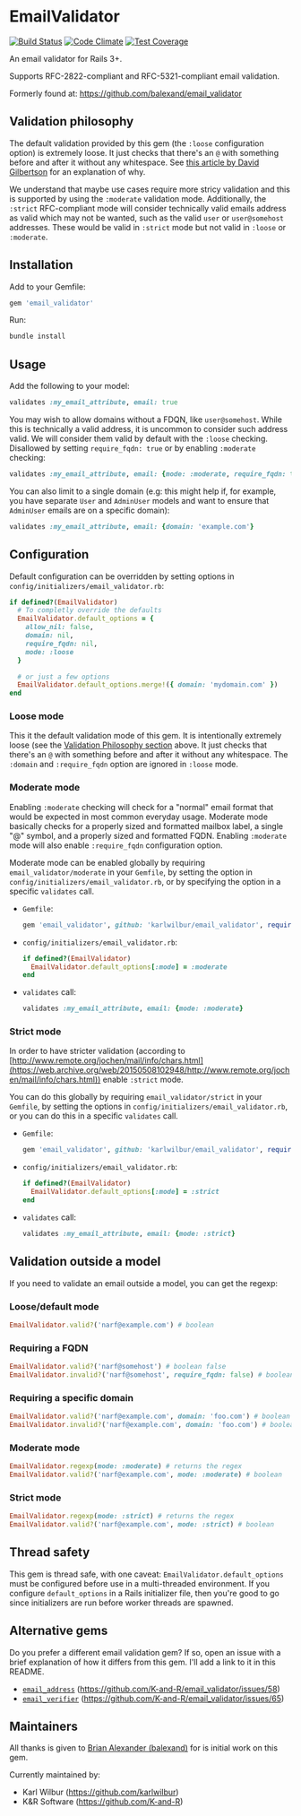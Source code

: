 # EmailValidator

[![Build Status](https://travis-ci.com/K-and-R/email_validator.svg?branch=master)](http://travis-ci.com/K-and-R/email_validator)
[![Code Climate](https://codeclimate.com/github/karlwilbur/email_validator/badges/gpa.svg)](https://codeclimate.com/github/karlwilbur/email_validator)
[![Test Coverage](https://codeclimate.com/github/karlwilbur/email_validator/badges/coverage.svg)](https://codeclimate.com/github/karlwilbur/email_validator/coverage)

An email validator for Rails 3+.

Supports RFC-2822-compliant and RFC-5321-compliant email validation.

Formerly found at: <https://github.com/balexand/email_validator>

## Validation philosophy

The default validation provided by this gem (the `:loose` configuration option)
is extremely loose. It just checks that there's an `@` with something before and
after it without any whitespace. See [this article by David Gilbertson](https://hackernoon.com/the-100-correct-way-to-validate-email-addresses-7c4818f24643)
for an explanation of why.

We understand that maybe use cases require more stricy validation and this is
supported by using the `:moderate` validation mode. Additionally, the `:strict`
RFC-compliant mode will consider technically valid emails address as valid which
may not be wanted, such as the valid `user` or `user@somehost` addresses. These
would be valid in `:strict` mode but not valid in `:loose` or `:moderate`.

## Installation

Add to your Gemfile:

```ruby
gem 'email_validator'
```

Run:

```bash
bundle install
```

## Usage

Add the following to your model:

```ruby
validates :my_email_attribute, email: true
```

You may wish to allow domains without a FDQN, like `user@somehost`. While this
is technically a valid address, it is uncommon to consider such address valid.
We will consider them valid by default with the `:loose` checking. Disallowed
by setting `require_fqdn: true` or by enabling `:moderate` checking:

```ruby
validates :my_email_attribute, email: {mode: :moderate, require_fqdn: true}
```

You can also limit to a single domain (e.g: this might help if, for example, you
have separate `User` and `AdminUser` models and want to ensure that `AdminUser`
emails are on a specific domain):

```ruby
validates :my_email_attribute, email: {domain: 'example.com'}
```

## Configuration

Default configuration can be overridden by setting options in `config/initializers/email_validator.rb`:

```ruby
if defined?(EmailValidator)
  # To completly override the defaults
  EmailValidator.default_options = {
    allow_nil: false,
    domain: nil,
    require_fqdn: nil,
    mode: :loose
  }

  # or just a few options
  EmailValidator.default_options.merge!({ domain: 'mydomain.com' })
end
```

### Loose mode

This it the default validation mode of this gem. It is intentionally extremely
loose (see the [Validation Philosophy section](#validation_philosophy) above. It
just checks that there's an `@` with something before and after it without any
whitespace. The `:domain` and `:require_fqdn` option are ignored in `:loose` mode.

### Moderate mode

Enabling `:moderate` checking will check for a "normal" email format that would
be expected in most common everyday usage. Moderate mode basically checks for a
properly sized and formatted mailbox label, a single "@" symbol, and a properly
sized and formatted FQDN. Enabling `:moderate` mode will also enable `:require_fqdn`
configuration option.

Moderate mode can be enabled globally by requiring `email_validator/moderate` in
your `Gemfile`, by setting the option in `config/initializers/email_validator.rb`,
or by specifying the option in a specific `validates` call.

* `Gemfile`:

  ```ruby
  gem 'email_validator', github: 'karlwilbur/email_validator', require: 'email_validator/moderate'
  ```

* `config/initializers/email_validator.rb`:

  ```ruby
  if defined?(EmailValidator)
    EmailValidator.default_options[:mode] = :moderate
  end
  ```

* `validates` call:

  ```ruby
  validates :my_email_attribute, email: {mode: :moderate}
  ```

### Strict mode

In order to have stricter validation (according to [http://www.remote.org/jochen/mail/info/chars.html](https://web.archive.org/web/20150508102948/http://www.remote.org/jochen/mail/info/chars.html))
enable `:strict` mode.

You can do this globally by requiring `email_validator/strict` in your `Gemfile`,
by setting the options in `config/initializers/email_validator.rb`, or you can do
this in a specific `validates` call.

* `Gemfile`:

  ```ruby
  gem 'email_validator', github: 'karlwilbur/email_validator', require: 'email_validator/strict'
  ```

* `config/initializers/email_validator.rb`:

  ```ruby
  if defined?(EmailValidator)
    EmailValidator.default_options[:mode] = :strict
  end
  ```

* `validates` call:

  ```ruby
  validates :my_email_attribute, email: {mode: :strict}
  ```

## Validation outside a model

If you need to validate an email outside a model, you can get the regexp:

### Loose/default mode

```ruby
EmailValidator.valid?('narf@example.com') # boolean
```

### Requiring a FQDN

```ruby
EmailValidator.valid?('narf@somehost') # boolean false
EmailValidator.invalid?('narf@somehost', require_fqdn: false) # boolean true
```

### Requiring a specific domain

```ruby
EmailValidator.valid?('narf@example.com', domain: 'foo.com') # boolean false
EmailValidator.invalid?('narf@example.com', domain: 'foo.com') # boolean true
```

### Moderate mode

```ruby
EmailValidator.regexp(mode: :moderate) # returns the regex
EmailValidator.valid?('narf@example.com', mode: :moderate) # boolean
```

### Strict mode

```ruby
EmailValidator.regexp(mode: :strict) # returns the regex
EmailValidator.valid?('narf@example.com', mode: :strict) # boolean
```

## Thread safety

This gem is thread safe, with one caveat: `EmailValidator.default_options` must
be configured before use in a multi-threaded environment. If you configure
`default_options` in a Rails initializer file, then you're good to go since
initializers are run before worker threads are spawned.

## Alternative gems

Do you prefer a different email validation gem? If so, open an issue with a brief
explanation of how it differs from this gem. I'll add a link to it in this README.

* [`email_address`](https://github.com/afair/email_address) (<https://github.com/K-and-R/email_validator/issues/58>)
* [`email_verifier`](https://github.com/kamilc/email_verifier) (<https://github.com/K-and-R/email_validator/issues/65>)

## Maintainers

All thanks is given to [Brian Alexander (balexand)](https://github.com/balexand)
for is initial work on this gem.

Currently maintained by:

* Karl Wilbur (<https://github.com/karlwilbur>)
* K&R Software (<https://github.com/K-and-R>)
